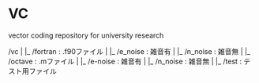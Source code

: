 # VC
vector coding
repository for university research


/vc
|
|_ /fortran : .f90ファイル
| 	|_ /e_noise : 雑音有
|	|_ /n_noise : 雑音無
|
|_ /octave : .mファイル
|	|_ /e-noise : 雑音有
|	|_ /n_noise : 雑音無
|
|_ /test : テスト用ファイル
